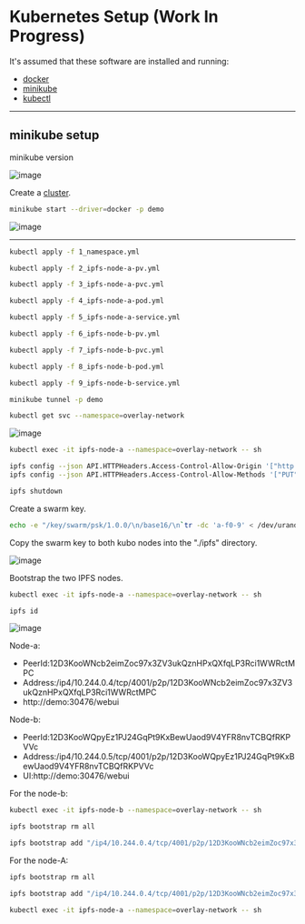 # Kubernetes Setup (Work In Progress)
It's assumed that these software are installed and running:

<ul>
  <li><a href="https://docs.docker.com/engine/install/ubuntu/" target="_blank">docker</a></li>
  <li><a href="https://minikube.sigs.k8s.io/docs/start/" target="_blank">minikube</a></li>
  <li><a href="https://kubernetes.io/docs/tasks/tools/install-kubectl-linux/" target="_blank">kubectl</a></li>
</ul>
<hr>

## minikube setup

minikube version

![image](https://user-images.githubusercontent.com/76512851/222912565-1742b8a7-2b23-45f2-9007-bb1ade990be1.png)

Create a [cluster](https://minikube.sigs.k8s.io/docs/commands/profile/).
```bash
minikube start --driver=docker -p demo
```
![image](https://user-images.githubusercontent.com/76512851/222913292-c33b7a20-b00f-49f8-a8df-3bca70837d51.png)

<hr>

```bash
kubectl apply -f 1_namespace.yml
```

```bash
kubectl apply -f 2_ipfs-node-a-pv.yml
```

```bash
kubectl apply -f 3_ipfs-node-a-pvc.yml
```

```bash
kubectl apply -f 4_ipfs-node-a-pod.yml
```

```bash
kubectl apply -f 5_ipfs-node-a-service.yml
```

```bash
kubectl apply -f 6_ipfs-node-b-pv.yml

```

```bash
kubectl apply -f 7_ipfs-node-b-pvc.yml

```

```bash
kubectl apply -f 8_ipfs-node-b-pod.yml
```

```bash
kubectl apply -f 9_ipfs-node-b-service.yml
```

```bash
minikube tunnel -p demo
```

```bash
kubectl get svc --namespace=overlay-network
```

![image](https://user-images.githubusercontent.com/76512851/232242406-bc796349-c4e3-44d4-a760-6978c68be56a.png)

```bash
kubectl exec -it ipfs-node-a --namespace=overlay-network -- sh
```

```bash
ipfs config --json API.HTTPHeaders.Access-Control-Allow-Origin '["http://demo:30385", "http://localhost:3000", "http://127.0.0.1:5001", "https://webui.ipfs.io"]'
ipfs config --json API.HTTPHeaders.Access-Control-Allow-Methods '["PUT", "POST"]'
```

```bash
ipfs shutdown
```

Create a swarm key.

```bash
echo -e "/key/swarm/psk/1.0.0/\n/base16/\n`tr -dc 'a-f0-9' < /dev/urandom | head -c64`" > swarm.key
```

Copy the swarm key to both kubo nodes into the "./ipfs" directory.

![image](https://user-images.githubusercontent.com/76512851/232326721-590c47ed-9b17-4190-abe2-d018a644b1ba.png)


Bootstrap the two IPFS nodes.

```bash
kubectl exec -it ipfs-node-a --namespace=overlay-network -- sh
```

```bash
ipfs id
```

![image](https://user-images.githubusercontent.com/76512851/232327266-9c5bea85-d3e4-4623-ab5a-75fe48f011b7.png)

Node-a:
<ul>
  <li>PeerId:12D3KooWNcb2eimZoc97x3ZV3ukQznHPxQXfqLP3Rci1WWRctMPC</li>
  <li>Address:/ip4/10.244.0.4/tcp/4001/p2p/12D3KooWNcb2eimZoc97x3ZV3ukQznHPxQXfqLP3Rci1WWRctMPC</li>
  <li>http://demo:30476/webui</li>
</ul>

Node-b:
<ul>
  <li>PeerId:12D3KooWQpyEz1PJ24GqPt9KxBewUaod9V4YFR8nvTCBQfRKPVVc</li>
  <li>Address:/ip4/10.244.0.5/tcp/4001/p2p/12D3KooWQpyEz1PJ24GqPt9KxBewUaod9V4YFR8nvTCBQfRKPVVc</li>
  <li>UI:http://demo:30476/webui</li>
</ul>

For the node-b:

```bash
kubectl exec -it ipfs-node-b --namespace=overlay-network -- sh
```

```bash
ipfs bootstrap rm all 
```

```bash
ipfs bootstrap add "/ip4/10.244.0.4/tcp/4001/p2p/12D3KooWNcb2eimZoc97x3ZV3ukQznHPxQXfqLP3Rci1WWRctMPC"
```

For the node-A:

```bash
ipfs bootstrap rm all 
```

```bash
ipfs bootstrap add "/ip4/10.244.0.4/tcp/4001/p2p/12D3KooWNcb2eimZoc97x3ZV3ukQznHPxQXfqLP3Rci1WWRctMPC"
```

```bash
kubectl exec -it ipfs-node-a --namespace=overlay-network -- sh
```


